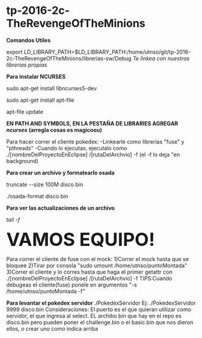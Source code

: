 # tp-2016-2c-TheRevengeOfTheMinions

<strong>Comandos Utiles </strong>

export LD_LIBRARY_PATH=$LD_LIBRARY_PATH:/home/utnso/git/tp-2016-2c-TheRevengeOfTheMinions/librerias-sw/Debug
<em>Te linkea con nuestras librerias propias</em>

<strong>Para instalar NCURSES </strong>

sudo apt-get install libncurses5-dev

sudo apt-get install apt-file

apt-file update

<strong>EN PATH AND SYMBOLS, EN LA PESTAÑA DE LIBRARIES AGREGAR <em>ncurses</em> (arregla cosas es magicoou)</strong>

Para hacer correr el cliente pokedex:
-Linkearle como librerias "fuse" y "pthreads"
-Cuando lo ejecutas, ejecutalo como ./[nombreDelProyectoEnEclipse] /[rutaDelArchvio] -f  (el -f lo deja "en background)


<strong> Para crear un archivo y formatearlo osada </strong>

truncate --size 100M disco.bin

./osada-format disco.bin

<strong>Para ver las actualizaciones de un archivo</strong>

<em> tail -f <NOMBRE DEL ARCHIVO></em>


<font size = 8><strong>VAMOS EQUIPO!</strong></font>

Para correr el cliente de fuse con el mock:
1)Correr el mock hasta que se bloquee
2)Tirar por consola "sudo umount /home/utnso/puntoMontada"
3)Correr el cliente y lo corres hasta que haga el primer getattr con ./[nombreDelProyectoEnEclipse] /[rutaDelArchvio] -f
TIPS:Cuando debugeas el cliente(fuse) ponele en argumentos "-s /home/utnso/puntoMontada -f"


<strong> Para levantar el pokedex servidor </strong>
./PokedexServidor <puertoServidor> <NOmbreArchivoBin>
Ej: ./PokedexServidor 9999 disco.bin
Consideraciones: El puerto es el que quieran utilizar como servidor, el que ingresa al select.
EL archibo  bin que hay en el repo es disco.bin pero pueden poner el challenge.bin o el basic.bin que nos dieron ellos, o crear uno como indica arriba


